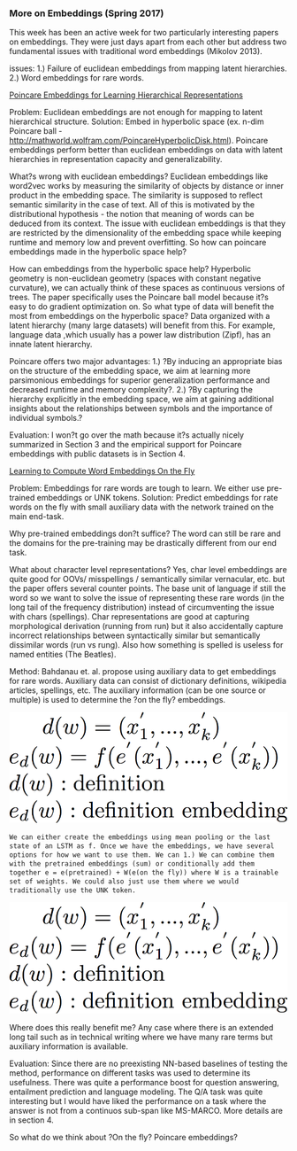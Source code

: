 ### More on Embeddings (Spring 2017)

This week has been an active week for two particularly interesting papers on embeddings. They were just days apart from each other but address two fundamental issues with traditional word embeddings (Mikolov 2013). 

issues: 
	1.) Failure of euclidean embeddings from mapping latent hierarchies.
	2.) Word embeddings for rare words. 

[Poincare Embeddings for Learning Hierarchical Representations](https://arxiv.org/abs/1705.08039)

Problem:
	Euclidean embeddings are not enough for mapping to latent hierarchical structure.
Solution:
	Embed in hyperbolic space (ex. n-dim Poincare ball - http://mathworld.wolfram.com/PoincareHyperbolicDisk.html). Poincare embeddings perform better than euclidean embeddings on data with latent hierarchies in representation capacity and generalizability. 

What?s wrong with euclidean embeddings?
	Euclidean embeddings like word2vec works by measuring the similarity of objects by distance or inner product in the embedding space. The similarity is supposed to reflect semantic similarity in the case of text. All of this is motivated by the distributional hypothesis - the notion that meaning of words can be deduced from its context. The issue with euclidean embeddings is that they are restricted by the dimensionality of the embedding space while keeping runtime and memory low and prevent overfitting. So how can poincare embeddings made in the hyperbolic space help?

How can embeddings from the hyperbolic space help?
	Hyperbolic geometry is non-euclidean geometry (spaces with constant negative curvature), we can actually think of these spaces as continuous versions of trees. The paper specifically uses the Poincare ball model because it?s easy to do gradient optimization on. So what type of data will benefit the most from embeddings on the hyperbolic space? Data organized with a latent hierarchy (many large datasets) will benefit from this. For example, language data ,which usually has a power law distribution (Zipf), has an innate latent hierarchy. 

Poincare offers two major advantages:
	1.) ?By inducing an appropriate bias on the structure of the embedding space, we aim at learning more parsimonious embeddings for superior generalization performance and decreased runtime and memory complexity?. 
	2.) ?By capturing the hierarchy explicitly in the embedding space, we aim at gaining additional insights about the relationships between symbols and the importance of individual symbols.?

Evaluation:
	I won?t go over the math because it?s actually nicely summarized in Section 3 and the empirical support for Poincare embeddings with public datasets is in Section 4. 

[Learning to Compute Word Embeddings On the Fly](https://arxiv.org/abs/1706.00286)

Problem:
	Embeddings for rare words are tough to learn. We either use pre-trained embeddings or UNK tokens. 
Solution:
	Predict embeddings for rate words on the fly with small auxiliary data with the network trained on the main end-task. 

Why pre-trained embeddings don?t suffice?
	The word can still be rare and the domains for the pre-training may be drastically different from our end task. 

What about character level representations?
	Yes, char level embeddings are quite good for OOVs/ misspellings / semantically similar vernacular, etc. but the paper offers several counter points. The base unit of language if still the word so we want to solve the issue of representing these rare words (in the long tail of the frequency distribution) instead of circumventing the issue with chars (spellings). Char representations are good at capturing morphological derivation (running from run) but it also accidentally capture incorrect relationships between syntactically similar but semantically dissimilar words (run vs rung). Also how something is spelled is useless for named entities (The Beatles).

Method:
	Bahdanau et. al. propose using auxiliary data to get embeddings for rare words. Auxiliary data can consist of dictionary definitions, wikipedia articles, spellings, etc. The auxiliary information (can be one source or multiple) is used to determine the ?on the fly? embeddings. 

![math1](images/poincare/math1.png)

	We can either create the embeddings using mean pooling or the last state of an LSTM as f. Once we have the embeddings, we have several options for how we want to use them. We can 1.) We can combine them with the pretrained embeddings (sum) or conditionally add them together e = e(pretrained) + W(e(on the fly)) where W is a trainable set of weights. We could also just use them where we would traditionally use the UNK token. 
	
![diagram1](images/poincare/math1.png)

Where does this really benefit me?
	Any case where there is an extended long tail such as in technical writing where we have many rare terms but auxiliary information is available.

Evaluation:
	Since there are no preexisting NN-based baselines of testing the method, performance on different tasks was used to determine its usefulness. There was quite a performance boost for question answering, entailment prediction and language modeling. The Q/A task was quite interesting but I would have liked the performance on a task where the answer is not from a continuos sub-span like MS-MARCO. More details are in section 4.

So what do we think about ?On the fly? Poincare embeddings?


